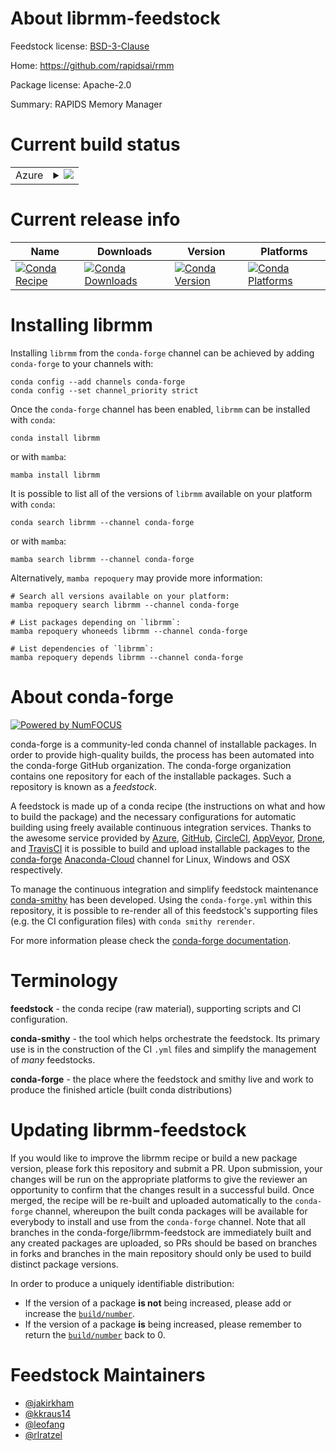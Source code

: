 About librmm-feedstock
======================

Feedstock license: [BSD-3-Clause](https://github.com/conda-forge/librmm-feedstock/blob/main/LICENSE.txt)

Home: https://github.com/rapidsai/rmm

Package license: Apache-2.0

Summary: RAPIDS Memory Manager

Current build status
====================


<table>
    
  <tr>
    <td>Azure</td>
    <td>
      <details>
        <summary>
          <a href="https://dev.azure.com/conda-forge/feedstock-builds/_build/latest?definitionId=12580&branchName=main">
            <img src="https://dev.azure.com/conda-forge/feedstock-builds/_apis/build/status/librmm-feedstock?branchName=main">
          </a>
        </summary>
        <table>
          <thead><tr><th>Variant</th><th>Status</th></tr></thead>
          <tbody><tr>
              <td>linux_64_c_compiler_version10cuda_compilernvcccuda_compiler_version11.1cxx_compiler_version10</td>
              <td>
                <a href="https://dev.azure.com/conda-forge/feedstock-builds/_build/latest?definitionId=12580&branchName=main">
                  <img src="https://dev.azure.com/conda-forge/feedstock-builds/_apis/build/status/librmm-feedstock?branchName=main&jobName=linux&configuration=linux%20linux_64_c_compiler_version10cuda_compilernvcccuda_compiler_version11.1cxx_compiler_version10" alt="variant">
                </a>
              </td>
            </tr><tr>
              <td>linux_64_c_compiler_version10cuda_compilernvcccuda_compiler_version11.2cxx_compiler_version10</td>
              <td>
                <a href="https://dev.azure.com/conda-forge/feedstock-builds/_build/latest?definitionId=12580&branchName=main">
                  <img src="https://dev.azure.com/conda-forge/feedstock-builds/_apis/build/status/librmm-feedstock?branchName=main&jobName=linux&configuration=linux%20linux_64_c_compiler_version10cuda_compilernvcccuda_compiler_version11.2cxx_compiler_version10" alt="variant">
                </a>
              </td>
            </tr><tr>
              <td>linux_64_c_compiler_version7cuda_compilernvcccuda_compiler_version10.2cxx_compiler_version7</td>
              <td>
                <a href="https://dev.azure.com/conda-forge/feedstock-builds/_build/latest?definitionId=12580&branchName=main">
                  <img src="https://dev.azure.com/conda-forge/feedstock-builds/_apis/build/status/librmm-feedstock?branchName=main&jobName=linux&configuration=linux%20linux_64_c_compiler_version7cuda_compilernvcccuda_compiler_version10.2cxx_compiler_version7" alt="variant">
                </a>
              </td>
            </tr><tr>
              <td>linux_64_c_compiler_version9cuda_compilernvcccuda_compiler_version11.0cxx_compiler_version9</td>
              <td>
                <a href="https://dev.azure.com/conda-forge/feedstock-builds/_build/latest?definitionId=12580&branchName=main">
                  <img src="https://dev.azure.com/conda-forge/feedstock-builds/_apis/build/status/librmm-feedstock?branchName=main&jobName=linux&configuration=linux%20linux_64_c_compiler_version9cuda_compilernvcccuda_compiler_version11.0cxx_compiler_version9" alt="variant">
                </a>
              </td>
            </tr><tr>
              <td>linux_aarch64_c_compiler_version10cuda_compiler_version11.2cxx_compiler_version10</td>
              <td>
                <a href="https://dev.azure.com/conda-forge/feedstock-builds/_build/latest?definitionId=12580&branchName=main">
                  <img src="https://dev.azure.com/conda-forge/feedstock-builds/_apis/build/status/librmm-feedstock?branchName=main&jobName=linux&configuration=linux%20linux_aarch64_c_compiler_version10cuda_compiler_version11.2cxx_compiler_version10" alt="variant">
                </a>
              </td>
            </tr><tr>
              <td>linux_aarch64_c_compiler_version9cuda_compiler_version11.0cxx_compiler_version9</td>
              <td>
                <a href="https://dev.azure.com/conda-forge/feedstock-builds/_build/latest?definitionId=12580&branchName=main">
                  <img src="https://dev.azure.com/conda-forge/feedstock-builds/_apis/build/status/librmm-feedstock?branchName=main&jobName=linux&configuration=linux%20linux_aarch64_c_compiler_version9cuda_compiler_version11.0cxx_compiler_version9" alt="variant">
                </a>
              </td>
            </tr><tr>
              <td>linux_aarch64_c_compiler_version9cuda_compiler_version11.1cxx_compiler_version9</td>
              <td>
                <a href="https://dev.azure.com/conda-forge/feedstock-builds/_build/latest?definitionId=12580&branchName=main">
                  <img src="https://dev.azure.com/conda-forge/feedstock-builds/_apis/build/status/librmm-feedstock?branchName=main&jobName=linux&configuration=linux%20linux_aarch64_c_compiler_version9cuda_compiler_version11.1cxx_compiler_version9" alt="variant">
                </a>
              </td>
            </tr><tr>
              <td>linux_ppc64le_c_compiler_version10cuda_compiler_version11.2cxx_compiler_version10</td>
              <td>
                <a href="https://dev.azure.com/conda-forge/feedstock-builds/_build/latest?definitionId=12580&branchName=main">
                  <img src="https://dev.azure.com/conda-forge/feedstock-builds/_apis/build/status/librmm-feedstock?branchName=main&jobName=linux&configuration=linux%20linux_ppc64le_c_compiler_version10cuda_compiler_version11.2cxx_compiler_version10" alt="variant">
                </a>
              </td>
            </tr><tr>
              <td>linux_ppc64le_c_compiler_version9cuda_compiler_version10.2cxx_compiler_version9</td>
              <td>
                <a href="https://dev.azure.com/conda-forge/feedstock-builds/_build/latest?definitionId=12580&branchName=main">
                  <img src="https://dev.azure.com/conda-forge/feedstock-builds/_apis/build/status/librmm-feedstock?branchName=main&jobName=linux&configuration=linux%20linux_ppc64le_c_compiler_version9cuda_compiler_version10.2cxx_compiler_version9" alt="variant">
                </a>
              </td>
            </tr><tr>
              <td>linux_ppc64le_c_compiler_version9cuda_compiler_version11.0cxx_compiler_version9</td>
              <td>
                <a href="https://dev.azure.com/conda-forge/feedstock-builds/_build/latest?definitionId=12580&branchName=main">
                  <img src="https://dev.azure.com/conda-forge/feedstock-builds/_apis/build/status/librmm-feedstock?branchName=main&jobName=linux&configuration=linux%20linux_ppc64le_c_compiler_version9cuda_compiler_version11.0cxx_compiler_version9" alt="variant">
                </a>
              </td>
            </tr><tr>
              <td>linux_ppc64le_c_compiler_version9cuda_compiler_version11.1cxx_compiler_version9</td>
              <td>
                <a href="https://dev.azure.com/conda-forge/feedstock-builds/_build/latest?definitionId=12580&branchName=main">
                  <img src="https://dev.azure.com/conda-forge/feedstock-builds/_apis/build/status/librmm-feedstock?branchName=main&jobName=linux&configuration=linux%20linux_ppc64le_c_compiler_version9cuda_compiler_version11.1cxx_compiler_version9" alt="variant">
                </a>
              </td>
            </tr>
          </tbody>
        </table>
      </details>
    </td>
  </tr>
</table>

Current release info
====================

| Name | Downloads | Version | Platforms |
| --- | --- | --- | --- |
| [![Conda Recipe](https://img.shields.io/badge/recipe-librmm-green.svg)](https://anaconda.org/conda-forge/librmm) | [![Conda Downloads](https://img.shields.io/conda/dn/conda-forge/librmm.svg)](https://anaconda.org/conda-forge/librmm) | [![Conda Version](https://img.shields.io/conda/vn/conda-forge/librmm.svg)](https://anaconda.org/conda-forge/librmm) | [![Conda Platforms](https://img.shields.io/conda/pn/conda-forge/librmm.svg)](https://anaconda.org/conda-forge/librmm) |

Installing librmm
=================

Installing `librmm` from the `conda-forge` channel can be achieved by adding `conda-forge` to your channels with:

```
conda config --add channels conda-forge
conda config --set channel_priority strict
```

Once the `conda-forge` channel has been enabled, `librmm` can be installed with `conda`:

```
conda install librmm
```

or with `mamba`:

```
mamba install librmm
```

It is possible to list all of the versions of `librmm` available on your platform with `conda`:

```
conda search librmm --channel conda-forge
```

or with `mamba`:

```
mamba search librmm --channel conda-forge
```

Alternatively, `mamba repoquery` may provide more information:

```
# Search all versions available on your platform:
mamba repoquery search librmm --channel conda-forge

# List packages depending on `librmm`:
mamba repoquery whoneeds librmm --channel conda-forge

# List dependencies of `librmm`:
mamba repoquery depends librmm --channel conda-forge
```


About conda-forge
=================

[![Powered by
NumFOCUS](https://img.shields.io/badge/powered%20by-NumFOCUS-orange.svg?style=flat&colorA=E1523D&colorB=007D8A)](https://numfocus.org)

conda-forge is a community-led conda channel of installable packages.
In order to provide high-quality builds, the process has been automated into the
conda-forge GitHub organization. The conda-forge organization contains one repository
for each of the installable packages. Such a repository is known as a *feedstock*.

A feedstock is made up of a conda recipe (the instructions on what and how to build
the package) and the necessary configurations for automatic building using freely
available continuous integration services. Thanks to the awesome service provided by
[Azure](https://azure.microsoft.com/en-us/services/devops/), [GitHub](https://github.com/),
[CircleCI](https://circleci.com/), [AppVeyor](https://www.appveyor.com/),
[Drone](https://cloud.drone.io/welcome), and [TravisCI](https://travis-ci.com/)
it is possible to build and upload installable packages to the
[conda-forge](https://anaconda.org/conda-forge) [Anaconda-Cloud](https://anaconda.org/)
channel for Linux, Windows and OSX respectively.

To manage the continuous integration and simplify feedstock maintenance
[conda-smithy](https://github.com/conda-forge/conda-smithy) has been developed.
Using the ``conda-forge.yml`` within this repository, it is possible to re-render all of
this feedstock's supporting files (e.g. the CI configuration files) with ``conda smithy rerender``.

For more information please check the [conda-forge documentation](https://conda-forge.org/docs/).

Terminology
===========

**feedstock** - the conda recipe (raw material), supporting scripts and CI configuration.

**conda-smithy** - the tool which helps orchestrate the feedstock.
                   Its primary use is in the construction of the CI ``.yml`` files
                   and simplify the management of *many* feedstocks.

**conda-forge** - the place where the feedstock and smithy live and work to
                  produce the finished article (built conda distributions)


Updating librmm-feedstock
=========================

If you would like to improve the librmm recipe or build a new
package version, please fork this repository and submit a PR. Upon submission,
your changes will be run on the appropriate platforms to give the reviewer an
opportunity to confirm that the changes result in a successful build. Once
merged, the recipe will be re-built and uploaded automatically to the
`conda-forge` channel, whereupon the built conda packages will be available for
everybody to install and use from the `conda-forge` channel.
Note that all branches in the conda-forge/librmm-feedstock are
immediately built and any created packages are uploaded, so PRs should be based
on branches in forks and branches in the main repository should only be used to
build distinct package versions.

In order to produce a uniquely identifiable distribution:
 * If the version of a package **is not** being increased, please add or increase
   the [``build/number``](https://docs.conda.io/projects/conda-build/en/latest/resources/define-metadata.html#build-number-and-string).
 * If the version of a package **is** being increased, please remember to return
   the [``build/number``](https://docs.conda.io/projects/conda-build/en/latest/resources/define-metadata.html#build-number-and-string)
   back to 0.

Feedstock Maintainers
=====================

* [@jakirkham](https://github.com/jakirkham/)
* [@kkraus14](https://github.com/kkraus14/)
* [@leofang](https://github.com/leofang/)
* [@rlratzel](https://github.com/rlratzel/)


<!-- dummy commit to enable rerendering -->

